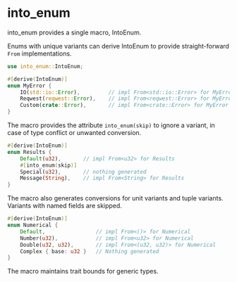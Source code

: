 # into_enum

into_enum provides a single macro, IntoEnum.

Enums with unique variants can derive IntoEnum to provide straight-forward `From` implementations.

```rust
use into_enum::IntoEnum;

#[derive(IntoEnum)]
enum MyError {
    IO(std::io::Error),         // impl From<std::io::Error> for MyError
    Reqwest(reqwest::Error),    // impl From<reqwest::Error> for MyError
    Custom(crate::Error),       // impl From<crate::Error> for MyError
}
```

The macro provides the attribute `into_enum(skip)` to ignore a variant, in case of type conflict or unwanted conversion.

```rust
#[derive(IntoEnum)]
enum Results {
    Default(u32),       // impl From<u32> for Results
    #[into_enum(skip)]
    Special(u32),       // nothing generated
    Message(String),    // impl From<String> for Results
}
```

The macro also generates conversions for unit variants and tuple variants. Variants with named fields are skipped.

```rust
#[derive(IntoEnum)]
enum Numerical {
    Default,                // impl From<()> for Numerical
    Number(u32),            // impl From<u32> for Numerical
    Double(u32, u32),       // impl From<(u32, u32)> for Numerical
    Complex { base: u32 }   // Nothing generated
}
```

The macro maintains trait bounds for generic types.